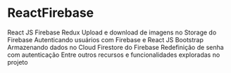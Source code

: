 # ReactFirebase
React JS Firebase Redux Upload e download de imagens no Storage do Firebase Autenticando usuários com Firebase e React JS Bootstrap Armazenando dados no Cloud Firestore do Firebase Redefinição de senha com autenticação Entre outros recursos e funcionalidades exploradas no projeto
